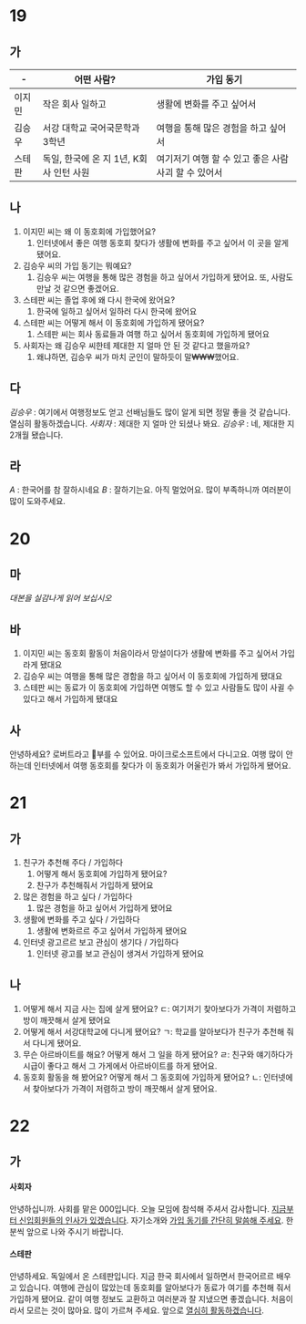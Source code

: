 # 19
## 가
| -   | 어떤 사람?                    | 가입 동기                           |
| --- | ------------------------- | ------------------------------- |
| 이지민 | 작은 회사 일하고                 | 생활에 변화를 주고 싶어서                  |
| 김승우 | 서강 대학교 국어국문학과 3학년         | 여행을 통해 많은 경험을 하고 싶어서            |
| 스테판 | 독일, 한국에 온 지 1년, K회사 인턴 사원 | 여기저기 여행 할 수 있고 좋은 사람 사괴 할 수 있어서 |
## 나
1. 이지민 씨는 왜 이 동호회에 가입했어요? 
	1. 인터넷에서 좋은 여행 동호회 찾다가 생활에 변화를 주고 싶어서 이 곳을 알게 됐어요.
2. 김승우 씨의 가입 동기는 뭐예요?
	1. 김승우 씨는 여행을 통해 많은 경험을 하고 싶어서 가입하게 됐어요. 또, 사람도 만날 것 같으면 좋겠어요.
3. 스테판 씨는 졸업 후에 왜 다시 한국에 왔어요? 
	1. 한국에 일하고 싶어서 일하러 다시 한국에 왔어요
4. 스테판 씨는 어떻게 해서 이 동호회에 가입하게 됐어요?
	1. 스테판 씨는 회사 동료들과 여행 하고 싶어서 동호회에 가입하게 됐어요
5. 사회자는 왜 김승우 씨한테 제대한 지 얼마 안 된 것 같다고 했을까요?
	1. 왜냐하면, 김승우 씨가 마치 군인이 말하듯이 말₩₩₩했어요.
## 다
*김승우* : 여기에서 여행정보도 얻고 선배님들도 많이 알게 되면 정말 좋을 것 같습니다. 열심히 활동하겠습니다.
*사회자* : 제대한 지 얼마 안 되셨나 봐요.
*김승우* : 네, 제대한 지 2개월 됐습니다.
## 라
*A* : 한국어를 참 잘하시네요
*B* : 잘하기는요. 아직 멀었어요. 많이 부족하니까 여러분이 많이 도와주세요.
# 20
## 마
*대본을 실감나게 읽어 보십시오*
## 바
1. 이지민 씨는 동호회 활동이 처음이라서 망설이다가 생활에 변화를 주고 싶어서 가입라게 됐대요
2. 김승우 씨는 여행을 통해 많은 경함을 하고 싶어서 이 동호회에 가입하게 됐대요
3. 스테판 씨는 동료가 이 동호회에 가입하면 여행도 할 수 있고 사람들도 많이 사귈 수 있다고 해서 가입하게 됐대요
## 사
안녕하세요? 로버트라고 부를 수 있어요. 마이크로소프트에서 다니고요. 여행 많이 안 하는데 인터넷에서 여행 동호회를 찾다가 이 동호회가 어울린가 봐서 가입하게 됐어요.
# 21
## 가
1. 친구가 추천해 주다 / 가입하다
	1. 어떻게 해서 동호회에 가입하게 됐어요?
	2. 찬구가 추천해줘서 가입하게 됐어요
2. 많은 경험을 하고 싶다 / 가입하다
	1. 많은 경험을 하고 싶어서 가입하게 됐어요
3. 생활에 변화를 주고 싶다 / 가입하다
	1. 생활에 변화르르 주고 싶어서 가입하게 됐어요
4. 인터넷 광고르르 보고 관심이 생기다 / 가입하다
	1. 인터넷 광고를 보고 관심이 생겨서 가입하게 됐어요
## 나
1. 어떻게 해서 지금 사는 집에 살게 됐어요? 
	ㄷ: 여기저기 찾아보다가 가격이 저렴하고 방이 깨끗해서 살게 됐어요
2. 어떻게 해서 서강대학교에 다니게 됐어요?
	ㄱ: 학교를 알아보다가 친구가 추천해 줘서 다니게 됐어요.
3. 무슨 아르바이트를 해요? 어떻게 해서 그 일을 하게 됐어요?
	ㄹ: 친구와 얘기하다가 시급이 좋다고 해서 그 가게에서 아르바이트를 하게 됐어요.
4. 동호회 활동을 해 봤어요? 어떻게 해서 그 동호회에 가입하게 됐어요?
	ㄴ: 인터넷에서 찾아보다가 가격이 저렴하고 방이 깨끗해서 살게 됐어요.
# 22
## 가
#### 사회자
안녕하십니까. 사회를 맡은 000입니다. 오늘 모임에 참석해 주셔서 감사합니다. <u>지금부터 신입회원들의 인사가 있겠습니다</u>. 자기소개와 <u>가입 동기를 간단히 말씀해 주세요</u>. 한 분씩 앞으로 나와 주시기 바랍니다.
#### 스테판
안녕하세요. 독일에서 온 스테판입니다. 지금 한국 회사에서 일하면서 한국어르르 배우고 있습니다. 여행에 관심이 많았는데 동호회를 알아보다가 동료가 여기를 추천해 줘서 가입하게 됐어요. 같이 여행 정보도 교환하고 여러분과 잘 지냈으면 좋겠습니다. 처음이라서 모르는 것이 많아요. 많이 가르쳐 주세요. 앞으로 <u>열심히 활동하겠습니다</u>.